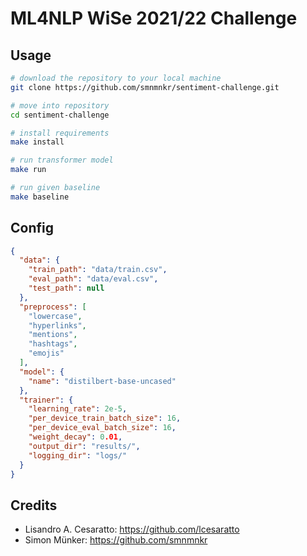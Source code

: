 # ML4NLP WiSe 2021/22 Challenge

## Usage
```bash
# download the repository to your local machine
git clone https://github.com/smnmnkr/sentiment-challenge.git

# move into repository
cd sentiment-challenge

# install requirements
make install

# run transformer model
make run

# run given baseline
make baseline
```

## Config
```json
{
  "data": {
    "train_path": "data/train.csv",
    "eval_path": "data/eval.csv",
    "test_path": null
  },
  "preprocess": [
    "lowercase",
    "hyperlinks",
    "mentions",
    "hashtags",
    "emojis"
  ],
  "model": {
    "name": "distilbert-base-uncased"
  },
  "trainer": {
    "learning_rate": 2e-5,
    "per_device_train_batch_size": 16,
    "per_device_eval_batch_size": 16,
    "weight_decay": 0.01,
    "output_dir": "results/",
    "logging_dir": "logs/"
  }
}
```

## Credits

* Lisandro A. Cesaratto: <https://github.com/lcesaratto>
* Simon Münker: <https://github.com/smnmnkr>